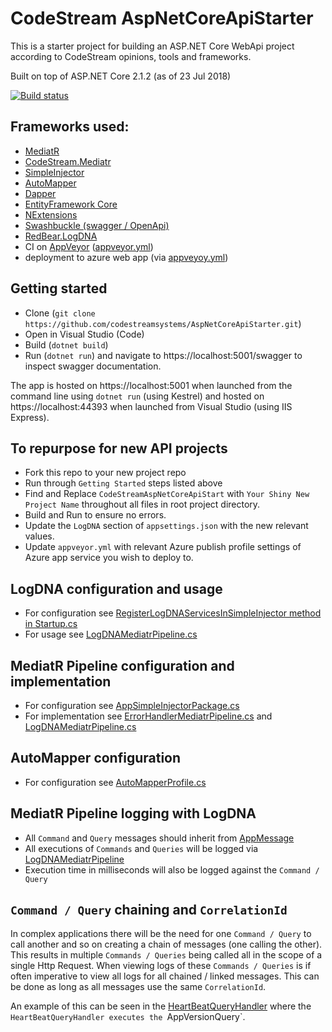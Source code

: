 # CodeStream AspNetCoreApiStarter
This is a starter project for building an ASP.NET Core WebApi project according to CodeStream opinions, tools and frameworks.

Built on top of ASP.NET Core 2.1.2 (as of 23 Jul 2018)

[![Build status](https://ci.appveyor.com/api/projects/status/1prnaf788kk4ytt1?svg=true)](https://ci.appveyor.com/project/AllenFirth-CodeStream/aspnetcoreapistarter)

## Frameworks used:

* [MediatR](https://github.com/jbogard/MediatR)
* [CodeStream.Mediatr](https://www.nuget.org/packages/CodeStream.MediatR/)
* [SimpleInjector](https://simpleinjector.org)
* [AutoMapper](https://automapper.org/)
* [Dapper](https://github.com/StackExchange/Dapper)
* [EntityFramework Core](https://www.nuget.org/packages/Microsoft.EntityFrameworkCore/)
* [NExtensions](https://github.com/halcharger/NExtensions)
* [Swashbuckle (swagger / OpenApi)](https://github.com/domaindrivendev/Swashbuckle.AspNetCore)
* [RedBear.LogDNA](https://github.com/RedBearSys/RedBear.LogDNA)
* CI on [AppVeyor](appveyor.com) ([appveyor.yml](https://github.com/codestreamsystems/AspNetCoreApiStarter/blob/master/appveyor.yml))
* deployment to azure web app (via [appveyoy.yml](https://github.com/codestreamsystems/AspNetCoreApiStarter/blob/master/appveyor.yml))

## Getting started

* Clone (`git clone https://github.com/codestreamsystems/AspNetCoreApiStarter.git`)
* Open in Visual Studio (Code)
* Build (`dotnet build`)
* Run (`dotnet run`) and navigate to https://localhost:5001/swagger to inspect swagger documentation.

The app is hosted on https://localhost:5001 when launched from the command line using `dotnet run` (using Kestrel) and hosted on https://localhost:44393 when launched from Visual Studio (using IIS Express).

## To repurpose for new API projects

* Fork this repo to your new project repo
* Run through `Getting Started` steps listed above
* Find and Replace `CodeStreamAspNetCoreApiStart` with `Your Shiny New Project Name` throughout all files in root project directory.
* Build and Run to ensure no errors.
* Update the `LogDNA` section of `appsettings.json` with the new relevant values.
* Update `appveyor.yml` with relevant Azure publish profile settings of Azure app service you wish to deploy to.

## LogDNA configuration and usage

* For configuration see [RegisterLogDNAServicesInSimpleInjector method in Startup.cs](https://github.com/codestreamsystems/AspNetCoreApiStarter/blob/master/Startup.cs)
* For usage see [LogDNAMediatrPipeline.cs](https://github.com/codestreamsystems/AspNetCoreApiStarter/blob/master/Infrastructure/MediatR/LogDNAMediatrPipeline.cs)

## MediatR Pipeline configuration and implementation

* For configuration see [AppSimpleInjectorPackage.cs](https://github.com/codestreamsystems/AspNetCoreApiStarter/blob/master/Infrastructure/AppSimpleInjectorPackage.cs)
* For implementation see [ErrorHandlerMediatrPipeline.cs](https://github.com/codestreamsystems/AspNetCoreApiStarter/blob/master/Infrastructure/MediatR/ErrorHandlerMediatrPipeline.cs) and [LogDNAMediatrPipeline.cs](https://github.com/codestreamsystems/AspNetCoreApiStarter/blob/master/Infrastructure/MediatR/LogDNAMediatrPipeline.cs)

## AutoMapper configuration

* For configuration see [AutoMapperProfile.cs](https://github.com/codestreamsystems/AspNetCoreApiStarter/blob/master/Infrastructure/AutoMapperProfile.cs)

## MediatR Pipeline logging with LogDNA

* All `Command` and `Query` messages should inherit from [AppMessage](https://github.com/codestreamsystems/AspNetCoreApiStarter/blob/master/Infrastructure/AppMessage.cs)
* All executions of `Commands` and `Queries` will be logged via [LogDNAMediatrPipeline](https://github.com/codestreamsystems/AspNetCoreApiStarter/blob/master/Infrastructure/MediatR/LogDNAMediatrPipeline.cs)
* Execution time in milliseconds will also be logged against the `Command / Query`

## `Command / Query` chaining and `CorrelationId`

In complex applications there will be the need for one `Command / Query` to call another and so on creating a chain of messages (one calling the other). This results in multiple `Commands / Queries` being called all in the scope of a single Http Request. When viewing logs of these `Commands / Queries` is if often imperative to view all logs for all chained / linked messages. This can be done as long as all messages use the same `CorrelationId`. 

An example of this can be seen in the [HeartBeatQueryHandler](https://github.com/codestreamsystems/AspNetCoreApiStarter/blob/master/Queries/HeartBeatQueryHandler.cs) where the `HeartBeatQueryHandler executes the `AppVersionQuery`.